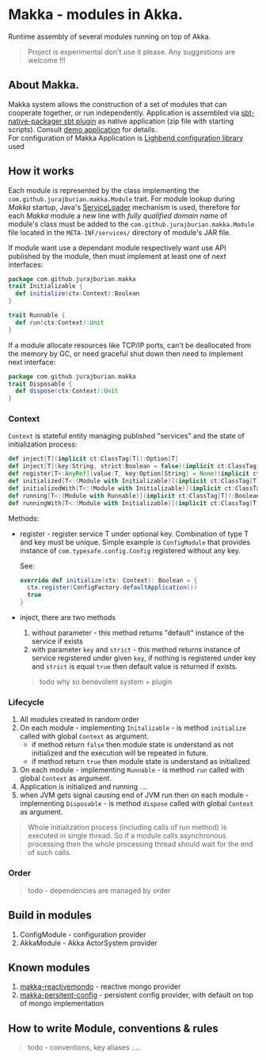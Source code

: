 # Makka - modules in Akka.
Runtime assembly of several modules running on top of Akka.
>Project is experimental don't use it please. Any suggestions are welcome !!!

## About Makka.
Makka system allows the construction of a set of modules that can cooperate together, or run independently.
Application is assembled via [sbt-native-packager sbt plugin](https://github.com/sbt/sbt-native-packager)
as native application (zip file with starting scripts). Consult [demo application](https://github.com/JurajBurian/makka-demo) for details.<br/>
For configuration of Makka Application is [Lighbend configuration library](https://github.com/typesafehub/config) used

## How it works
Each module is represented by the class implementing the `com.github.jurajburian.makka.Module` trait. For module lookup during _Makka_ startup, Java's [ServiceLoader](https://docs.oracle.com/javase/8/docs/api/java/util/ServiceLoader.html) mechanism is used, therefore for each _Makka_ module a new line with _fully qualified domain name_ of module's class must be added to the `com.github.jurajburian.makka.Module` file located in the `META-INF/services/` directory of module's JAR file.

If module want use a dependant module respectively want use API published by the module, then must implement
at least one of next interfaces:
```Scala
package com.github.jurajburian.makka
trait Initializable {
  def initialize(ctx:Context):Boolean
}

trait Runnable {
  def run(ctx:Context):Unit
}
```
If a module allocate resources like TCP/IP ports, can't be deallocated from the memory by GC,
 or need graceful shut down then need to implement next interface:
```Scala
package com.github.jurajburian.makka
trait Disposable {
  def dispose(ctx:Context):Unit
}
```
### Context
`Context` is stateful entity managing published "services" and the state of initialization process:
```Scala
def inject[T](implicit ct:ClassTag[T]):Option[T]
def inject[T](key:String, strict:Boolean = false)(implicit ct:ClassTag[T]):Option[T]
def register[T<:AnyRef](value:T, key:Option[String] = None)(implicit ct:ClassTag[T])
def initialized[T<:(Module with Initializable)](implicit ct:ClassTag[T]):Boolean
def initializedWith[T<:(Module with Initializable)](implicit ct:ClassTag[T]):With
def running[T<:(Module with Runnable)](implicit ct:ClassTag[T]):Boolean
def runningWith[T<:(Module with Initializable)](implicit ct:ClassTag[T]):With
```
Methods:
* register - register service T under optional key. Combination of type T and key must be unique.
Simple example is `ConfigModule` that provides instance of `com.typesafe.config.Config` registered without any key.

	See:
	```Scala
	override def initialize(ctx: Context): Boolean = {
	  ctx.register(ConfigFactory.defaultApplication())
	  true
	}
	```
* inject, there are two methods
	1. without parameter - this method returns "default" instance of the service if exists
	2. with parameter `key` and `strict` - this method returns instance of service registered under given `key`,
	if nothing is registered under key and `strict` is equal `true` then default value is returned if exists.
	> todo why so benevolent system + plugin

### Lifecycle
1. All modules created in random order
2. On each module - implementing `Initalizable` - is method `initialize` called with global `Context` as argument.
	* if method return `false` then module state is understand as not initialized and the execution will be repeated in future.
	* if method return `true` then module state is understand as initialized
3. On each module - implementing `Runnable` - is method `run` called with global `Context` as argument.
4. Application is initialized and running ....
5. when JVM gets signal causing end of JVM run then on each module - implementing `Disposable` -
is method `dispose` called with global `Context` as argument.

> Whole initialization process (including calls of run method) is executed in single thread.
 So if a module calls asynchronous processing then the whole processing thread should wait for the end of such calls.

### Order
>todo - dependencies are managed by order

## Build in modules
1. ConfigModule - configuration provider
2. AkkaModule - Akka ActorSystem provider
## Known modules
1. [makka-reactivemondo](https://github.com/JurajBurian/makka-reactivemondo) - reactive mongo provider
2. [makka-persitent-config](https://github.com/JurajBurian/makka-persistent-config) - persistent config provider, with default on top of mongo implementation

## How to write Module, conventions & rules
>todo - conventions, key aliases .....
   


